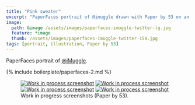 ```yaml
---
title: "Pink sweater"
excerpt: "PaperFaces portrait of @imuggle drawn with Paper by 53 on an iPad."
image: 
  path: &image /assets/images/paperfaces-imuggle-twitter-lg.jpg 
  feature: *image
  thumb: /assets/images/paperfaces-imuggle-twitter-150.jpg
tags: [portrait, illustration, Paper by 53]
---
```


PaperFaces portrait of [@iMuggle](http://twitter.com/iMuggle).

{% include boilerplate/paperfaces-2.md %}

<figure class="half">
	<a href="{{ site.url }}/assets/images/paperfaces-imuggle-process-1-lg.jpg"><img src="{{ site.url }}/assets/images/paperfaces-imuggle-process-1-600.jpg" alt="Work in process screenshot"></a>
	<a href="{{ site.url }}/assets/images/paperfaces-imuggle-process-2-lg.jpg"><img src="{{ site.url }}/assets/images/paperfaces-imuggle-process-2-600.jpg" alt="Work in process screenshot"></a>
	<a href="{{ site.url }}/assets/images/paperfaces-imuggle-process-3-lg.jpg"><img src="{{ site.url }}/assets/images/paperfaces-imuggle-process-3-600.jpg" alt="Work in process screenshot"></a>
	<a href="{{ site.url }}/assets/images/paperfaces-imuggle-process-4-lg.jpg"><img src="{{ site.url }}/assets/images/paperfaces-imuggle-process-4-600.jpg" alt="Work in process screenshot"></a>
	<figcaption>Work in progress screenshots (Paper by 53).</figcaption>
</figure>
